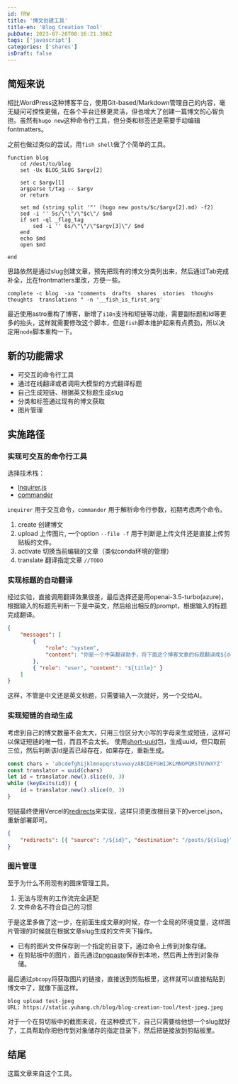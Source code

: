 ```yaml
---
id: fRW
title: '博文创建工具'
title-en: 'Blog Creation Tool'
pubDate: 2023-07-26T08:16:21.386Z
tags: ['javascript']
categories: ['shares']
isDraft: false
---
```


## 简短来说

相比WordPress这种博客平台，使用Git-based/Markdown管理自己的内容，毫无疑问可控性更强，在各个平台迁移更灵活，但也增大了创建一篇博文的心智负担。虽然有`hugo new`这种命令行工具，但分类和标签还是需要手动编辑fontmatters。

之前也做过类似的尝试，用`fish shell`做了个简单的工具。

```fish showLineNumbers {1-3} title="functions/blog.fish"
function blog
    cd /dest/to/blog
    set -Ux BLOG_SLUG $argv[2]

    set c $argv[1]
    argparse t/tag -- $argv
    or return

    set md (string split '"' (hugo new posts/$c/$argv[2].md) -f2)
    sed -i '' 5s/\"\"/\"$c\"/ $md
    if set -ql _flag_tag
        sed -i '' 6s/\"\"/\"$argv[3]\"/ $md
    end
    echo $md
    open $md

end
```

思路依然是通过slug创建文章，预先把现有的博文分类列出来，然后通过Tab完成补全，比在frontmatters里改，方便一些。

```shell title="completes/blog.fish"
complete -c blog  -xa "comments  drafts  shares  stories  thoughs  thoughts  translations " -n '__fish_is_first_arg'
```

最近使用astro重构了博客，新增了`i18n`支持和短链等功能，需要副标题和Id等更多的抬头，这样就需要修改这个脚本，但是`fish`脚本维护起来有点费劲，所以决定用`node`脚本重构一下。

## 新的功能需求

-   可交互的命令行工具
-   通过在线翻译或者调用大模型的方式翻译标题
-   自己生成短链、根据英文标题生成slug
-   分类和标签通过现有的博文获取
-   图片管理

## 实施路径

### 实现可交互的命令行工具

选择技术栈：

-   [Inquirer.js](https://www.npmjs.com/package/inquirer)
-   [commander](https://www.npmjs.com/package/commander)

`inquirer` 用于交互命令，`commander` 用于解析命令行参数，初期考虑两个命令。

1. create 创建博文
2. upload 上传图片, 一个option `--file -f` 用于判断是上传文件还是直接上传剪贴板的文件。
3. activate 切换当前编辑的文章（类似conda环境的管理）
4. translate 翻译指定文章 `//TODO`

### 实现标题的自动翻译

经过实验，直接调用翻译效果很差，最后选择还是用openai-3.5-turbo(azure)，根据输入的标题先判断一下是中英文，然后给出相反的prompt，根据输入的标题完成翻译。

```json
{
    "messages": [
        {
            "role": "system",
            "content": "你是一个中英翻译助手，将下面这个博客文章的标题翻译成${dest}文。"
        },
        { "role": "user", "content": "${title}" }
    ]
}
```

这样，不管是中文还是英文标题，只需要输入一次就好，另一个交给AI。

### 实现短链的自动生成

考虑到自己的博文数量不会太大，只用三位区分大小写的字母来生成短链，这样可以保证短链的唯一性，而且不会太长。
使用[short-uuid](https://www.npmjs.com/package/short-uuid)包，生成uuid，但只取前三位，然后判断该Id是否已经存在，如果存在，重新生成。

```javascript
const chars = 'abcdefghijklmnopqrstuvwxyzABCDEFGHIJKLMNOPQRSTUVWXYZ'
const translator = uuid(chars)
let id = translator.new().slice(0, 3)
while (keyExits(id)) {
    id = translator.new().slice(0, 3)
}
```

短链最终使用Vercel的[redirects](https://vercel.com/docs/concepts/projects/project-configuration#redirect-object-definition)来实现，这样只须更改根目录下的vercel.json，重新部署即可。

```json
{
    "redirects": [{ "source": "/${id}", "destination": "/posts/${slug}" }]
}
```

### 图片管理

至于为什么不用现有的图床管理工具。

1. 无法与现有的工作流完全适配
2. 文件命名不符合自己的习惯

于是这里多做了这一步，在前面生成文章的时候，存一个全局的环境变量，这样图片管理的时候就在根据文章slug生成的文件夹下操作。

-   已有的图片文件保存到一个指定的目录下，通过命令上传到对象存储。
-   在剪贴板中的图片，首先通过[pngpaste](https://formulae.brew.sh/formula/pngpaste)保存到本地，然后再上传到对象存储。

最后通过`pbcopy`将获取图片的链接，直接送到剪贴板里，这样就可以直接粘贴到博文中了，就像下面这样。

```shell
blog upload test-jpeg
URL: https://static.yuhang.ch/blog/blog-creation-tool/test-jpeg.jpeg
```

对于一个在剪切板中的截图来说，在这种模式下，自己只需要给他想一个slug就好了，工具帮助你把他传到对象储存的指定目录下，然后把链接放到剪贴板里。

## 结尾

这篇文章来自这个工具。
